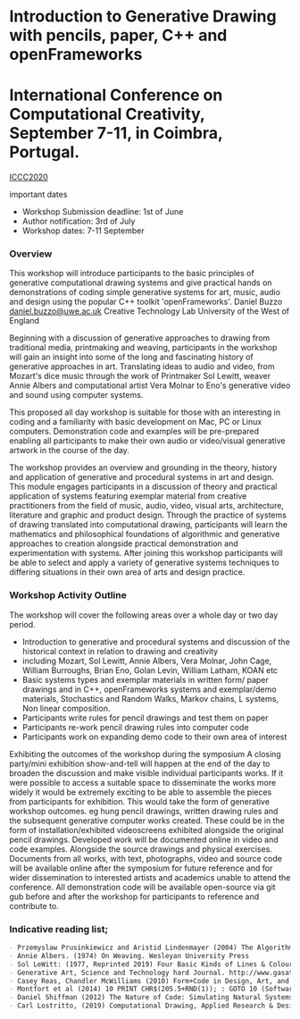 # Introduction to Generative Drawing with pencils, paper, C++ and openFrameworks
# International Conference on Computational Creativity, September 7-11, in Coimbra, Portugal.
[ICCC2020](http://computationalcreativity.net/iccc20/)

important dates
- Workshop Submission deadline: 1st of June
- Author notification: 3rd of July
- Workshop dates: 7-11 September

### Overview

This workshop will introduce participants to the basic principles of generative computational drawing systems and give practical hands on demonstrations of coding simple generative systems for art, music, audio and design using the popular C++ toolkit 'openFrameworks'.
Daniel Buzzo daniel.buzzo@uwe.ac.uk Creative Technology Lab University of the West of England

 Beginning with a discussion of generative approaches to drawing from traditional media, printmaking and weaving, participants in the workshop will gain an insight into some of the long and fascinating history of generative approaches in art. Translating ideas to audio and video, from Mozart's dice music through the work of Printmaker Sol Lewitt, weaver Annie Albers and computational artist Vera Molnar to Eno's generative video and sound using computer systems.
 
This proposed all day workshop is suitable for those with an interesting in coding and a familiarity with basic development on Mac, PC or Linux computers. Demonstration code and examples will be pre-prepared enabling all participants to make their own audio or video/visual generative artwork in the course of the day.

The workshop provides an overview and grounding in the theory, history and application of generative and procedural systems in art and design. This module engages participants in a discussion of theory and practical application of systems featuring exemplar material from creative practitioners from the field of music, audio, video, visual arts, architecture, literature and graphic and product design. Through the practice of systems of drawing translated into computational drawing, participants will learn the mathematics and philosophical foundations of algorithmic and generative approaches to creation alongside practical demonstration and experimentation with systems. After joining this workshop participants will be able to select and apply a variety of generative systems techniques to differing situations in their own area of arts and design practice.

### Workshop Activity Outline
The workshop will cover the following areas over a whole day or two day period.
- Introduction to generative and procedural systems and discussion of the historical context in relation to drawing and creativity
- including Mozart, Sol Lewitt, Annie Albers, Vera Molnar, John Cage, William Burroughs, Brian Eno, Golan Levin, William Latham, KOAN etc
- Basic systems types and exemplar materials in written form/ paper drawings and in C++, openFrameworks systems and exemplar/demo materials, Stochastics and Random Walks, Markov chains, L systems, Non linear composition.
- Participants write rules for pencil drawings and test them on paper
- Participants re-work pencil drawing rules into computer code
- Participants work on expanding demo code to their own area of interest


Exhibiting the outcomes of the workshop during the symposium
A closing party/mini exhibition show-and-tell will happen at the end of the day to broaden the discussion and make visible individual participants works. If it were possible to access a suitable space to disseminate the works more widely it would be extremely exciting to be able to assemble the pieces from participants for exhibition. This would take the form of generative workshop outcomes. eg hung pencil drawings, written drawing rules and the subsequent generative computer works created. These could be in the form of installation/exhibited videoscreens exhibited alongside the original pencil drawings. Developed work will be documented online in video and code examples. Alongside the source drawings and physical exercises. Documents from all works, with text, photographs, video and source code will be available online after the symposium for future reference and for wider dissemination to interested artists and academics unable to attend the conference.
All demonstration code will be available open-source via git gub before and after the workshop for participants to reference and contribute to.  

### Indicative reading list;

```markdown
- Przemyslaw Prusinkiewicz and Aristid Lindenmayer (2004) The Algorithmic Beauty of Plants Springer-Verlag, New York
- Annie Albers. (1974) On Weaving. Wesleyan University Press
- Sol LeWitt: (1977, Reprinted 2019) Four Basic Kinds of Lines & Colour. Primary Information/ Printed Matter, Inc
- Generative Art, Science and Technology hard Journal. http://www.gasathj.com/tiki-index.php
- Casey Reas, Chandler McWilliams (2010) Form+Code in Design, Art, and Architecture
- Montfort et al (2014) 10 PRINT CHR$(205.5+RND(1)); : GOTO 10 (Software Studies)
- Daniel Shiffman (2012) The Nature of Code: Simulating Natural Systems with Processing
- Carl Lostritto, (2019) Computational Drawing, Applied Research & Design Inc

```
